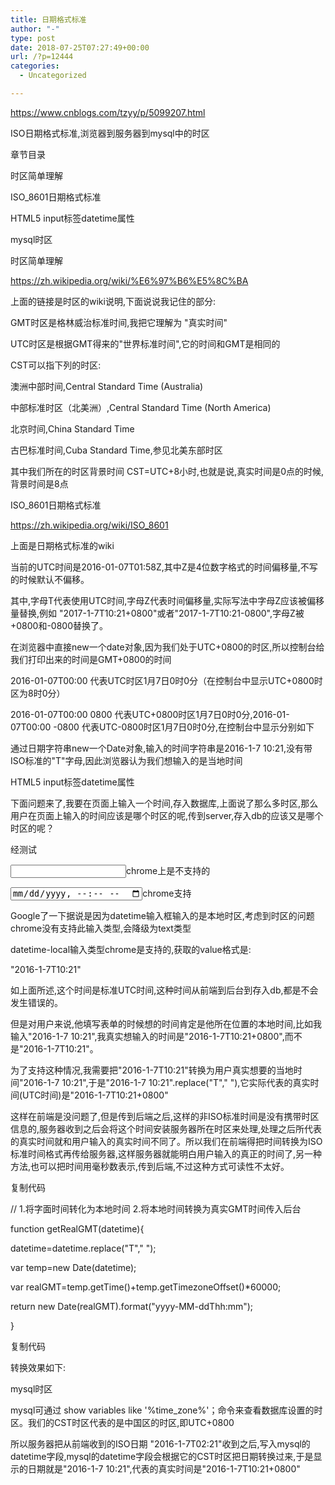 ```yaml
---
title: 日期格式标准
author: "-"
type: post
date: 2018-07-25T07:27:49+00:00
url: /?p=12444
categories:
  - Uncategorized

---
```

https://www.cnblogs.com/tzyy/p/5099207.html

ISO日期格式标准,浏览器到服务器到mysql中的时区
  
章节目录
  
时区简单理解
  
ISO_8601日期格式标准
  
HTML5 input标签datetime属性
  
mysql时区
  
时区简单理解
  
https://zh.wikipedia.org/wiki/%E6%97%B6%E5%8C%BA

上面的链接是时区的wiki说明,下面说说我记住的部分: 

GMT时区是格林威治标准时间,我把它理解为 "真实时间"

UTC时区是根据GMT得来的"世界标准时间",它的时间和GMT是相同的

CST可以指下列的时区: 

澳洲中部时间,Central Standard Time (Australia)
  
中部标准时区（北美洲）,Central Standard Time (North America)
  
北京时间,China Standard Time
  
古巴标准时间,Cuba Standard Time,参见北美东部时区

其中我们所在的时区背景时间 CST=UTC+8小时,也就是说,真实时间是0点的时候,背景时间是8点

ISO_8601日期格式标准
  
https://zh.wikipedia.org/wiki/ISO_8601

上面是日期格式标准的wiki

当前的UTC时间是2016-01-07T01:58Z,其中Z是4位数字格式的时间偏移量,不写的时候默认不偏移。

其中,字母T代表使用UTC时间,字母Z代表时间偏移量,实际写法中字母Z应该被偏移量替换,例如 "2017-1-7T10:21+0800"或者"2017-1-7T10:21-0800",字母Z被+0800和-0800替换了。

在浏览器中直接new一个date对象,因为我们处于UTC+0800的时区,所以控制台给我们打印出来的时间是GMT+0800的时间

2016-01-07T00:00 代表UTC时区1月7日0时0分（在控制台中显示UTC+0800时区为8时0分）

2016-01-07T00:00 0800 代表UTC+0800时区1月7日0时0分,2016-01-07T00:00 -0800 代表UTC-0800时区1月7日0时0分,在控制台中显示分别如下

通过日期字符串new一个Date对象,输入的时间字符串是2016-1-7 10:21,没有带ISO标准的"T"字母,因此浏览器认为我们想输入的是当地时间

HTML5 input标签datetime属性
  
下面问题来了,我要在页面上输入一个时间,存入数据库,上面说了那么多时区,那么用户在页面上输入的时间应该是哪个时区的呢,传到server,存入db的应该又是哪个时区的呢？

经测试

  <input type="datetime" />chrome上是不支持的

 <input type="datetime-local" />chrome支持

Google了一下据说是因为datetime输入框输入的是本地时区,考虑到时区的问题chrome没有支持此输入类型,会降级为text类型

datetime-local输入类型chrome是支持的,获取的value格式是: 

"2016-1-7T10:21"

如上面所述,这个时间是标准UTC时间,这种时间从前端到后台到存入db,都是不会发生错误的。

但是对用户来说,他填写表单的时候想的时间肯定是他所在位置的本地时间,比如我输入"2016-1-7 10:21",我真实想输入的时间是"2016-1-7T10:21+0800",而不是"2016-1-7T10:21"。

为了支持这种情况,我需要把"2016-1-7T10:21"转换为用户真实想要的当地时间"2016-1-7 10:21",于是"2016-1-7 10:21".replace("T"," "),它实际代表的真实时间(UTC时间)是"2016-1-7T10:21+0800"

这样在前端是没问题了,但是传到后端之后,这样的非ISO标准时间是没有携带时区信息的,服务器收到之后会将这个时间安装服务器所在时区来处理,处理之后所代表的真实时间就和用户输入的真实时间不同了。所以我们在前端得把时间转换为ISO标准时间格式再传给服务器,这样服务器就能明白用户输入的真正的时间了,另一种方法,也可以把时间用毫秒数表示,传到后端,不过这种方式可读性不太好。

复制代码
  
// 1.将字面时间转化为本地时间 2.将本地时间转换为真实GMT时间传入后台
      
function getRealGMT(datetime){
          
datetime=datetime.replace("T"," ");
          
var temp=new Date(datetime);
          
var realGMT=temp.getTime()+temp.getTimezoneOffset()*60000;
          
return new Date(realGMT).format("yyyy-MM-ddThh:mm");
      
}
  
复制代码
  
转换效果如下: 

mysql时区

mysql可通过 show variables like '%time_zone%'；命令来查看数据库设置的时区。我们的CST时区代表的是中国区的时区,即UTC+0800
  
所以服务器把从前端收到的ISO日期 "2016-1-7T02:21"收到之后,写入mysql的datetime字段,mysql的datetime字段会根据它的CST时区把日期转换过来,于是显示的日期就是"2016-1-7 10:21",代表的真实时间是"2016-1-7T10:21+0800"